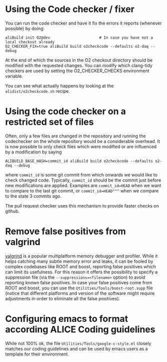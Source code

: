 # Using the Code checker / fixer

You can run the code checker and have it fix the errors it reports
(whenever possible) by doing:

    aliBuild init O2@dev                      # In case you have not a local checkout already
    O2_CHECKER_FIX=true aliBuild build o2checkcode --defaults o2-daq --debug

At the end of which the sources in the O2 checkout directory should be
modified with the requested changes. You can modify which clang-tidy
checkers are used by setting the O2_CHECKER_CHECKS environment variable.

You can see what actually happens by looking at the `alidist/o2checkcode.sh`
recipe.

# Using the code checker on a restricted set of files

Often, only a few files are changed in the repository and running the codechecker
on the whole repository would be a considerable overhead. It is now possible to only check
files which were modified or are influenced by a modification by saying

```
ALIBUILD_BASE_HASH=commit_id aliBuild build o2checkcode --defaults o2-daq --debug
```

where `commit_id` is some git commit from which onwards we would like to check changed code.
Typically, `commit_id` should be the commit just before new modifications are applied.
Examples are `commit_id=HEAD` when we want to compare to the last git commit, 
or `commit_id=HEAD^^^` when we compare to the state 3 commits ago.

The pull request checker uses this mechanism to provide faster checks on github.

# Remove false positives from valgrind

[valgrind](http://valgrind.org) is a popular multiplatform memory
debugger and profiler. While it helps catching many subtle memory
error and leaks, it can be fooled by complex codebases like ROOT and
boost, reporting false positives which can limit its usefulness. For
this reason it offers the possibility to specify a suppression file
(via the `--suppressions=<filename>` option) to avoid reporting known
false positives. In case your false positives come from ROOT and
boost, you can use the `Utilities/Tools/boost-root.supp` file (notice
that different platforms and version of the software might require
adjustments in order to eliminate all the false positives).

# Configuring emacs to format according ALICE Coding guidelines

While not 100% ok, the file `Utilities/Tools/google-c-style.el` closely matches
our coding guidelines and can be used by emacs users as a template for their
environment.

